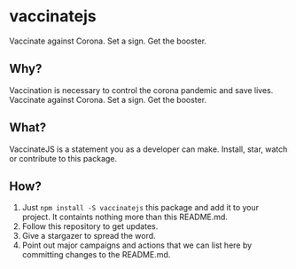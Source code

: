 # vaccinatejs
Vaccinate against Corona. Set a sign. Get the booster.

## Why?

Vaccination is necessary to control the corona pandemic and save lives. Vaccinate against Corona. Set a sign. Get the booster.

## What?

VaccinateJS is a statement you as a developer can make. Install, star, watch or contribute to this package.

## How?

1. Just `npm install -S vaccinatejs` this package and add it to your project. It containts nothing more than this README.md.
2. Follow this repository to get updates.
3. Give a stargazer to spread the word.
4. Point out major campaigns and actions that we can list here by committing changes to the README.md.
